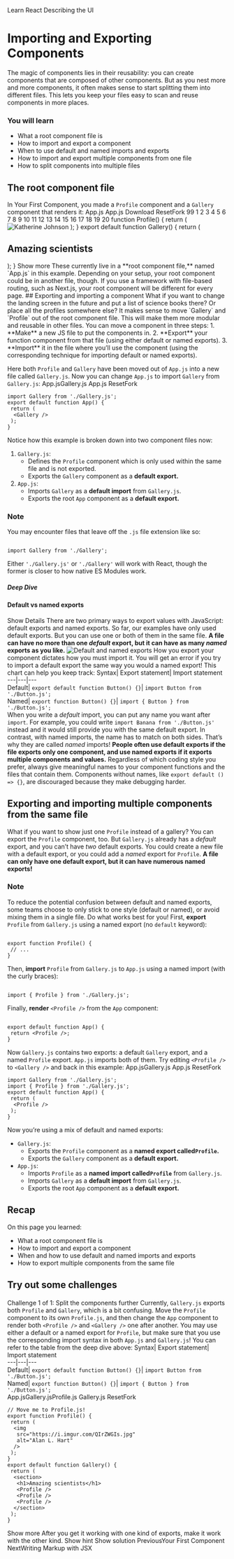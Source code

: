 Learn React
Describing the UI
# Importing and Exporting Components
The magic of components lies in their reusability: you can create components that are composed of other components. But as you nest more and more components, it often makes sense to start splitting them into different files. This lets you keep your files easy to scan and reuse components in more places.
### You will learn
  * What a root component file is
  * How to import and export a component
  * When to use default and named imports and exports
  * How to import and export multiple components from one file
  * How to split components into multiple files


## The root component file 
In Your First Component, you made a `Profile` component and a `Gallery` component that renders it:
App.js
App.js
Download ResetFork
99
1
2
3
4
5
6
7
8
9
10
11
12
13
14
15
16
17
18
19
20
function Profile() {
return (
<img
src="https://i.imgur.com/MK3eW3As.jpg"
alt="Katherine Johnson"
/>
);
}
export default function Gallery() {
return (
<section>
<h1>Amazing scientists</h1>
<Profile />
<Profile />
<Profile />
</section>
);
}
Show more
These currently live in a **root component file,** named `App.js` in this example. Depending on your setup, your root component could be in another file, though. If you use a framework with file-based routing, such as Next.js, your root component will be different for every page.
## Exporting and importing a component 
What if you want to change the landing screen in the future and put a list of science books there? Or place all the profiles somewhere else? It makes sense to move `Gallery` and `Profile` out of the root component file. This will make them more modular and reusable in other files. You can move a component in three steps:
  1. **Make** a new JS file to put the components in.
  2. **Export** your function component from that file (using either default or named exports).
  3. **Import** it in the file where you’ll use the component (using the corresponding technique for importing default or named exports).


Here both `Profile` and `Gallery` have been moved out of `App.js` into a new file called `Gallery.js`. Now you can change `App.js` to import `Gallery` from `Gallery.js`:
App.jsGallery.js
App.js
ResetFork
```
import Gallery from './Gallery.js';
export default function App() {
 return (
  <Gallery />
 );
}

```

Notice how this example is broken down into two component files now:
  1. `Gallery.js`: 
     * Defines the `Profile` component which is only used within the same file and is not exported.
     * Exports the `Gallery` component as a **default export.**
  2. `App.js`: 
     * Imports `Gallery` as a **default import** from `Gallery.js`.
     * Exports the root `App` component as a **default export.**


### Note
You may encounter files that leave off the `.js` file extension like so:
```

import Gallery from './Gallery';

```

Either `'./Gallery.js'` or `'./Gallery'` will work with React, though the former is closer to how native ES Modules work.
##### Deep Dive
#### Default vs named exports 
Show Details
There are two primary ways to export values with JavaScript: default exports and named exports. So far, our examples have only used default exports. But you can use one or both of them in the same file. **A file can have no more than one _default_ export, but it can have as many _named_ exports as you like.**
![Default and named exports](https://react.dev/images/docs/illustrations/i_import-export.svg)
How you export your component dictates how you must import it. You will get an error if you try to import a default export the same way you would a named export! This chart can help you keep track:
Syntax| Export statement| Import statement  
---|---|---  
Default| `export default function Button() {}`| `import Button from './Button.js';`  
Named| `export function Button() {}`| `import { Button } from './Button.js';`  
When you write a _default_ import, you can put any name you want after `import`. For example, you could write `import Banana from './Button.js'` instead and it would still provide you with the same default export. In contrast, with named imports, the name has to match on both sides. That’s why they are called _named_ imports!
**People often use default exports if the file exports only one component, and use named exports if it exports multiple components and values.** Regardless of which coding style you prefer, always give meaningful names to your component functions and the files that contain them. Components without names, like `export default () => {}`, are discouraged because they make debugging harder.
## Exporting and importing multiple components from the same file 
What if you want to show just one `Profile` instead of a gallery? You can export the `Profile` component, too. But `Gallery.js` already has a _default_ export, and you can’t have _two_ default exports. You could create a new file with a default export, or you could add a _named_ export for `Profile`. **A file can only have one default export, but it can have numerous named exports!**
### Note
To reduce the potential confusion between default and named exports, some teams choose to only stick to one style (default or named), or avoid mixing them in a single file. Do what works best for you!
First, **export** `Profile` from `Gallery.js` using a named export (no `default` keyword):
```

export function Profile() {
 // ...
}

```

Then, **import** `Profile` from `Gallery.js` to `App.js` using a named import (with the curly braces):
```

import { Profile } from './Gallery.js';

```

Finally, **render** `<Profile />` from the `App` component:
```

export default function App() {
 return <Profile />;
}

```

Now `Gallery.js` contains two exports: a default `Gallery` export, and a named `Profile` export. `App.js` imports both of them. Try editing `<Profile />` to `<Gallery />` and back in this example:
App.jsGallery.js
App.js
ResetFork
```
import Gallery from './Gallery.js';
import { Profile } from './Gallery.js';
export default function App() {
 return (
  <Profile />
 );
}

```

Now you’re using a mix of default and named exports:
  * `Gallery.js`: 
    * Exports the `Profile` component as a **named export called`Profile`.**
    * Exports the `Gallery` component as a **default export.**
  * `App.js`: 
    * Imports `Profile` as a **named import called`Profile`** from `Gallery.js`.
    * Imports `Gallery` as a **default import** from `Gallery.js`.
    * Exports the root `App` component as a **default export.**


## Recap
On this page you learned:
  * What a root component file is
  * How to import and export a component
  * When and how to use default and named imports and exports
  * How to export multiple components from the same file


## Try out some challenges
#### 
Challenge 1 of 1: 
Split the components further 
Currently, `Gallery.js` exports both `Profile` and `Gallery`, which is a bit confusing.
Move the `Profile` component to its own `Profile.js`, and then change the `App` component to render both `<Profile />` and `<Gallery />` one after another.
You may use either a default or a named export for `Profile`, but make sure that you use the corresponding import syntax in both `App.js` and `Gallery.js`! You can refer to the table from the deep dive above:
Syntax| Export statement| Import statement  
---|---|---  
Default| `export default function Button() {}`| `import Button from './Button.js';`  
Named| `export function Button() {}`| `import { Button } from './Button.js';`  
App.jsGallery.jsProfile.js
Gallery.js
ResetFork
```
// Move me to Profile.js!
export function Profile() {
 return (
  <img
   src="https://i.imgur.com/QIrZWGIs.jpg"
   alt="Alan L. Hart"
  />
 );
}
export default function Gallery() {
 return (
  <section>
   <h1>Amazing scientists</h1>
   <Profile />
   <Profile />
   <Profile />
  </section>
 );
}

```

Show more
After you get it working with one kind of exports, make it work with the other kind.
Show hint Show solution
PreviousYour First Component
NextWriting Markup with JSX
